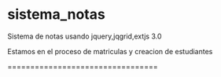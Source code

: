 sistema_notas
=============

Sistema de notas usando jquery,jqgrid,extjs 3.0

Estamos en el proceso de matriculas y creacion de estudiantes

=================================